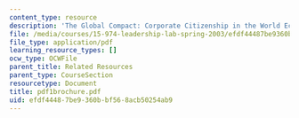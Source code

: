 ```yaml
---
content_type: resource
description: 'The Global Compact: Corporate Citizenship in the World Economy'
file: /media/courses/15-974-leadership-lab-spring-2003/efdf44487be9360bbf568acb50254ab9_pdf1brochure.pdf
file_type: application/pdf
learning_resource_types: []
ocw_type: OCWFile
parent_title: Related Resources
parent_type: CourseSection
resourcetype: Document
title: pdf1brochure.pdf
uid: efdf4448-7be9-360b-bf56-8acb50254ab9
---
```

